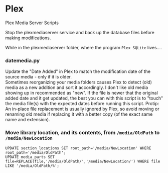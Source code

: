# Plex
Plex Media Server Scripts

Stop the plexmediaserver service and back up the database files before making modifications.

While in the plexmediaserver folder, where the program `Plex SQLite` lives....

### datemedia.py
Update the "Date Added" in Plex to match the modification date of the source media - only if it is older.  
Sometimes reorganizing your media folders causes Plex to detect (old) media as a new addition and sort it accordingly.  I don't like old media showing up in recommended as "new".
If the file is newer that the original added date and it get updated, the best you can with this script is to "touch" the media file(s) with the expected dates before running this script.
Protip:  An in-place file replacement is usually ignored by Plex, so avoid moving or renaming old media if replacing it with a better copy (of the exact same name and extension).

### Move library location, and its contents, from `/media/OldPath` to `/media/NewLocation`
```sqlite
UPDATE section_locations SET root_path='/media/NewLocation' WHERE root_path='/media/OldPath';
UPDATE media_parts SET file=REPLACE(file,'/media/OldPath/','/media/NewLocation/') WHERE file LIKE '/media/OldPath/%';
```
